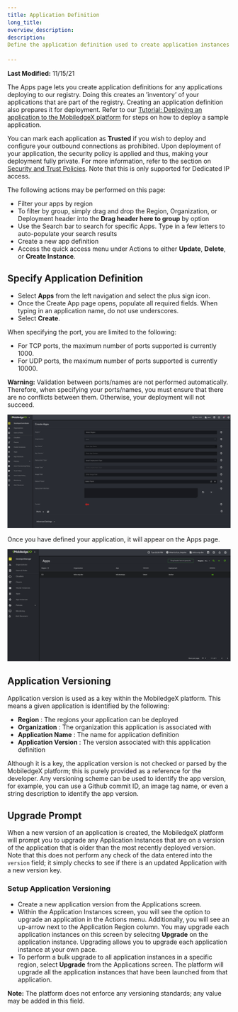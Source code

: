 ```yaml
---
title: Application Definition
long_title:
overview_description:
description:
Define the application definition used to create application instances that can be deployed on MobiledgeX

---
```


**Last Modified:** 11/15/21

The Apps page lets you create application definitions for any applications deploying to our registry. Doing this creates an ’inventory’ of your applications that are part of the registry. Creating an application definition also prepares it for deployment. Refer to our [Tutorial: Deploying an application to the MobiledgeX platform](/services/computer-vision/cv-deployment) for steps on how to deploy a sample application.

You can mark each application as **Trusted** if you wish to deploy and configure your outbound connections as prohibited. Upon deployment of your application, the security policy is applied and thus, making your deployment fully private. For more information, refer to the section on [Security and Trust Policies](/deployments/security). Note that this is only supported for Dedicated IP access.

The following actions may be performed on this page:

- Filter your apps by region
- To filter by group, simply drag and drop the Region, Organization, or Deployment header into the **Drag header here to group** by option
- Use the Search bar to search for specific Apps. Type in a few letters to auto-populate your search results
- Create a new app definition
- Access the quick access menu under Actions to either **Update**, **Delete**, or **Create Instance**.

## Specify Application Definition


- Select **Apps** from the left navigation and select the plus sign icon.
- Once the Create App page opens, populate all required fields. When typing in an application name, do not use underscores.
- Select **Create**.


When specifying the port, you are limited to the following:

- For TCP ports, the maximum number of ports supported is currently 1000.
- For UDP ports, the maximum number of ports supported is currently 10000.

**Warning:** Validation between ports/names are not performed automatically. Therefore, when specifying your ports/names, you must ensure that there are no conflicts between them. Otherwise, your deployment will not succeed.

![Create Apps Screen](/developer/assets/developer-ui-guide/create-apps.png "Create Apps Screen")

Once you have defined your application, it will appear on the Apps page.

![Application Definition list](/developer/assets/developer-ui-guide/apps-list.png "Application Definition list")

## Application Versioning

Application version is used as a key within the MobiledgeX platform. This means a given application is identified by the following:

- **Region** : The regions your application can be deployed
- **Organization** : The organization this application is associated with
- **Application Name** : The name for application definition
- **Application Version** : The version associated with this application definition


Although it is a key, the application version is not checked or parsed by the MobiledgeX platform; this is purely provided as a reference for the developer. Any versioning scheme can be used to identify the app version, for example, you can use a Github commit ID, an image tag name, or even a string description to identify the app version.

## Upgrade Prompt

When a new version of an application is created, the MobiledgeX platform will prompt you to upgrade any Application Instances that are on a version of the application that is older than the most recently deployed version. Note that this does not perform any check of the data entered into the `version` field; it simply checks to see if there is an updated Application with a new version key.

### Setup Application Versioning


- Create a new application version from the Applications screen.
- Within the Application Instances screen, you will see the option to upgrade an application in the Actions menu. Additionally, you will see an up-arrow next to the Application Region column. You may upgrade each application instances on this screen by selecitng **Upgrade** on the application instance. Upgrading allows you to upgrade each application instance at your own pace.
- To perform a bulk upgrade to all application instances in a specific region, select **Upgrade** from the Applications screen. The platform will upgrade all the application instances that have been launched from that application.


**Note:** The platform does not enforce any versioning standards; any value may be added in this field.

